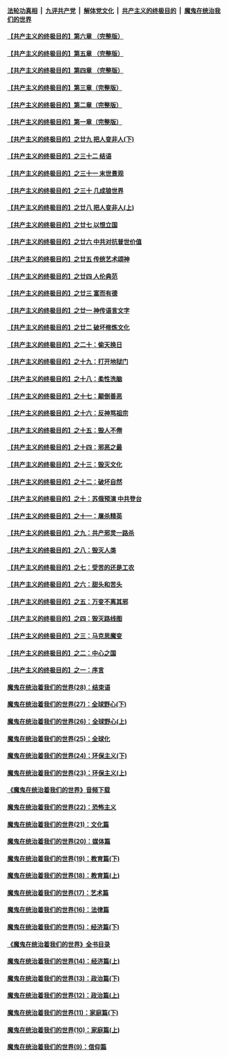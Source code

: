 

####  [法轮功真相](../../../../basic/blob/master/README.md?t=05011301) &nbsp;|&nbsp; [九评共产党](../../../../9ping.md/blob/master/README.md?t=05011301) &nbsp;|&nbsp; [解体党文化](../../../../jtdwh.md/blob/master/README.md?t=05011301)  &nbsp;|&nbsp; [共产主义的终极目的](../../../../gczydzjmd.md/blob/master/README.md?t=05011301) &nbsp;|&nbsp; [魔鬼在统治我们的世界](../../../../mgztzwmdsj.md/blob/master/README.md?t=05011301) 

#### [【共产主义的终极目的】第六章 （完整版）](../pages/nsc422/n11428913.md?t=05011301) 

#### [【共产主义的终极目的】第五章 （完整版）](../pages/nsc422/n11428912.md?t=05011301) 

#### [【共产主义的终极目的】第四章 （完整版）](../pages/nsc422/n11428907.md?t=05011301) 

#### [【共产主义的终极目的】第三章（完整版）](../pages/nsc422/n11428848.md?t=05011301) 

#### [【共产主义的终极目的】第二章（完整版）](../pages/nsc422/n11428831.md?t=05011301) 

#### [【共产主义的终极目的】第一章（完整版）](../pages/nsc422/n11417651.md?t=05011301) 

#### [【共产主义的终极目的】之廿九 把人变非人(下)](../pages/nsc422/n11344140.md?t=05011301) 

#### [【共产主义的终极目的】之三十二 结语](../pages/nsc422/n11360535.md?t=05011301) 

#### [【共产主义的终极目的】之三十一 末世景观](../pages/nsc422/n11351129.md?t=05011301) 

#### [【共产主义的终极目的】之三十 几成狼世界](../pages/nsc422/n11348280.md?t=05011301) 

#### [【共产主义的终极目的】之廿八 把人变非人(上)](../pages/nsc422/n11340492.md?t=05011301) 

#### [【共产主义的终极目的】之廿七 以恨立国](../pages/nsc422/n11336944.md?t=05011301) 

#### [【共产主义的终极目的】之廿六 中共对抗普世价值](../pages/nsc422/n11324785.md?t=05011301) 

#### [【共产主义的终极目的】之廿五 传统艺术颂神](../pages/nsc422/n11296396.md?t=05011301) 

#### [【共产主义的终极目的】之廿四 人伦典范](../pages/nsc422/n11296397.md?t=05011301) 

#### [【共产主义的终极目的】之廿三 富而有德](../pages/nsc422/n11283598.md?t=05011301) 

#### [【共产主义的终极目的】之廿一 神传语言文字](../pages/nsc422/n11263265.md?t=05011301) 

#### [【共产主义的终极目的】之廿二 破坏修炼文化](../pages/nsc422/n11245728.md?t=05011301) 

#### [【共产主义的终极目的】之二十：偷天换日](../pages/nsc422/n11238846.md?t=05011301) 

#### [【共产主义的终极目的】之十九：打开地狱门](../pages/nsc422/n11206376.md?t=05011301) 

#### [【共产主义的终极目的】之十八：柔性洗脑](../pages/nsc422/n11199994.md?t=05011301) 

#### [【共产主义的终极目的】之十七：颠倒善恶](../pages/nsc422/n11179782.md?t=05011301) 

#### [【共产主义的终极目的】之十六：反神骂祖宗](../pages/nsc422/n11166798.md?t=05011301) 

#### [【共产主义的终极目的】之十五：毁人不倦](../pages/nsc422/n11166792.md?t=05011301) 

#### [【共产主义的终极目的】之十四：邪恶之最](../pages/nsc422/n11150249.md?t=05011301) 

#### [【共产主义的终极目的】之十三：毁灭文化](../pages/nsc422/n11135227.md?t=05011301) 

#### [【共产主义的终极目的】之十二：破坏自然](../pages/nsc422/n11135214.md?t=05011301) 

#### [【共产主义的终极目的】之十：苏俄预演 中共登台](../pages/nsc422/n11118424.md?t=05011301) 

#### [【共产主义的终极目的】之十一：屠杀精英](../pages/nsc422/n11118442.md?t=05011301) 

#### [【共产主义的终极目的】之九：共产邪灵一路杀](../pages/nsc422/n11114139.md?t=05011301) 

#### [【共产主义的终极目的】之八：毁灭人类](../pages/nsc422/n11108503.md?t=05011301) 

#### [【共产主义的终极目的】之七：受苦的还是工农](../pages/nsc422/n11101809.md?t=05011301) 

#### [【共产主义的终极目的】之六：甜头和苦头](../pages/nsc422/n11096971.md?t=05011301) 

#### [【共产主义的终极目的】之五：万变不离其邪](../pages/nsc422/n11091285.md?t=05011301) 

#### [【共产主义的终极目的】之四：毁灭路线图](../pages/nsc422/n11086284.md?t=05011301) 

#### [【共产主义的终极目的】之三：马克思魔变](../pages/nsc422/n11061941.md?t=05011301) 

#### [【共产主义的终极目的】之二：中心之国](../pages/nsc422/n11047728.md?t=05011301) 

#### [【共产主义的终极目的】之一：序言](../pages/nsc422/n11086077.md?t=05011301) 

#### [魔鬼在统治着我们的世界(28)：结束语](../pages/nsc422/n10936246.md?t=05011301) 

#### [魔鬼在统治着我们的世界(27)：全球野心(下)](../pages/nsc422/n10928319.md?t=05011301) 

#### [魔鬼在统治着我们的世界(26)：全球野心(上)](../pages/nsc422/n10900318.md?t=05011301) 

#### [魔鬼在统治着我们的世界(25)：全球化](../pages/nsc422/n10788205.md?t=05011301) 

#### [魔鬼在统治着我们的世界(24)：环保主义(下)](../pages/nsc422/n10695307.md?t=05011301) 

#### [魔鬼在统治着我们的世界(23)：环保主义(上)](../pages/nsc422/n10688613.md?t=05011301) 

#### [《魔鬼在统治着我们的世界》音频下载](../pages/nsc422/n10635553.md?t=05011301) 

#### [魔鬼在统治着我们的世界(22)：恐怖主义](../pages/nsc422/n10614727.md?t=05011301) 

#### [魔鬼在统治着我们的世界(21)：文化篇](../pages/nsc422/n10597706.md?t=05011301) 

#### [魔鬼在统治着我们的世界(20)：媒体篇](../pages/nsc422/n10586579.md?t=05011301) 

#### [魔鬼在统治着我们的世界(19)：教育篇(下)](../pages/nsc422/n10564808.md?t=05011301) 

#### [魔鬼在统治着我们的世界(18)：教育篇(上)](../pages/nsc422/n10526970.md?t=05011301) 

#### [魔鬼在统治着我们的世界(17)：艺术篇](../pages/nsc422/n10499093.md?t=05011301) 

#### [魔鬼在统治着我们的世界(16)：法律篇](../pages/nsc422/n10485969.md?t=05011301) 

#### [魔鬼在统治着我们的世界(15)：经济篇(下)](../pages/nsc422/n10469975.md?t=05011301) 

#### [《魔鬼在统治着我们的世界》全书目录](../pages/nsc422/n10464261.md?t=05011301) 

#### [魔鬼在统治着我们的世界(14)：经济篇(上)](../pages/nsc422/n10457370.md?t=05011301) 

#### [魔鬼在统治着我们的世界(13)：政治篇(下)](../pages/nsc422/n10448270.md?t=05011301) 

#### [魔鬼在统治着我们的世界(12)：政治篇(上)](../pages/nsc422/n10444576.md?t=05011301) 

#### [魔鬼在统治着我们的世界(11)：家庭篇(下)](../pages/nsc422/n10440961.md?t=05011301) 

#### [魔鬼在统治着我们的世界(10)：家庭篇(上)](../pages/nsc422/n10435448.md?t=05011301) 

#### [魔鬼在统治着我们的世界(9)：信仰篇](../pages/nsc422/n10432159.md?t=05011301) 

